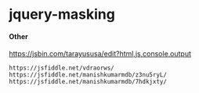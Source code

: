 # jquery-masking
#### Other
https://jsbin.com/tarayususa/edit?html,js,console,output

`https://jsfiddle.net/vdraorws/`
`https://jsfiddle.net/manishkumarmdb/z3nu5ryL/`
`https://jsfiddle.net/manishkumarmdb/7hdkjxty/`
